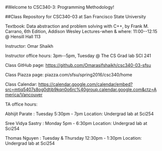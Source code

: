 #Welcome to CSC340-3: Programming Methodology!

##Class Repository for CSC340-03 at San Francisco State University


Textbook: Data abstraction and problem solving with C++, by Frank M. Carrano, 6th Edition, Addison Wesley 
Lectures-when & where: 11:00--12:15 @ Hensill Hall 113



Instructor: Omar Shaikh

Instructor office hours: 3pm--5pm, Tuesday @ The CS Grad lab SCI 241 



Class GitHub page: https://github.com/Omarasifshaikh/csc340-03-sfsu

Class Piazza page: piazza.com/sfsu/spring2016/csc340/home

Class Calendar: https://calendar.google.com/calendar/embed?src=mtiq5407s8og0dtjb9kqn0o6rc%40group.calendar.google.com&ctz=America/Vancouver


TA office hours: 

Abhijit Parate : Tuesday 5:30pm - 7pm Location: Undergrad lab at Sci254

Sree Vidya Sastry : Monday 5pm - 6:30pm Location: Undergrad lab at Sci254

Thomas Nguyen : Tuesday & Thursday 12:30pm - 1:30pm Location: Undergrad lab at Sci254
